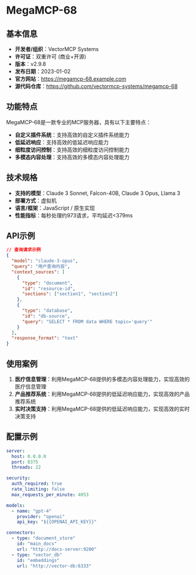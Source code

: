 # MegaMCP-68

## 基本信息

- **开发者/组织**：VectorMCP Systems
- **许可证**：双重许可 (商业+开源)
- **版本**：v2.9.8
- **发布日期**：2023-01-02
- **官方网站**：https://megamcp-68.example.com
- **源代码仓库**：https://github.com/vectormcp-systems/megamcp-68

## 功能特点

MegaMCP-68是一款专业的MCP服务器，具有以下主要特点：

- **自定义插件系统**：支持高效的自定义插件系统能力
- **低延迟响应**：支持高效的低延迟响应能力
- **细粒度访问控制**：支持高效的细粒度访问控制能力
- **多模态内容处理**：支持高效的多模态内容处理能力


## 技术规格

- **支持的模型**：Claude 3 Sonnet, Falcon-40B, Claude 3 Opus, Llama 3
- **部署方式**：虚拟机
- **语言/框架**：JavaScript / 原生实现
- **性能指标**：每秒处理约973请求，平均延迟<379ms

## API示例

```json
// 查询请求示例
{
  "model": "claude-3-opus",
  "query": "用户查询内容",
  "context_sources": [
    {
      "type": "document",
      "id": "resource-id",
      "sections": ["section1", "section2"]
    },
    {
      "type": "database",
      "id": "db-source",
      "query": "SELECT * FROM data WHERE topic='query'"
    }
  ],
  "response_format": "text"
}
```

## 使用案例

1. **医疗信息管理**：利用MegaMCP-68提供的多模态内容处理能力，实现高效的医疗信息管理
2. **产品推荐系统**：利用MegaMCP-68提供的低延迟响应能力，实现高效的产品推荐系统
3. **实时决策支持**：利用MegaMCP-68提供的低延迟响应能力，实现高效的实时决策支持


## 配置示例

```yaml
server:
  host: 0.0.0.0
  port: 8375
  threads: 22

security:
  auth_required: true
  rate_limiting: false
  max_requests_per_minute: 4053

models:
  - name: "gpt-4"
    provider: "openai"
    api_key: "${{OPENAI_API_KEY}}"

connectors:
  - type: "document_store"
    id: "main_docs"
    url: "http://docs-server:9200"
  - type: "vector_db"
    id: "embeddings"
    url: "http://vector-db:6333"
```